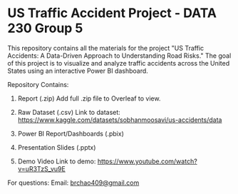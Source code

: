 # US Traffic Accident Project - DATA 230 Group 5

This repository contains all the materials for the project "US Traffic Accidents: A Data-Driven Approach to Understanding Road Risks." The goal of this project is to visualize and analyze traffic accidents across the United States using an interactive Power BI dashboard.

Repository Contains:

1. Report (.zip)
Add full .zip file to Overleaf to view.

2. Raw Dataset (.csv)
Link to dataset: https://www.kaggle.com/datasets/sobhanmoosavi/us-accidents/data 

3. Power BI Report/Dashboards (.pbix)

4. Presentation Slides (.pptx)

5. Demo Video
Link to demo: https://www.youtube.com/watch?v=uR3TzS_vu9E

For questions:
Email: brchao409@gmail.com